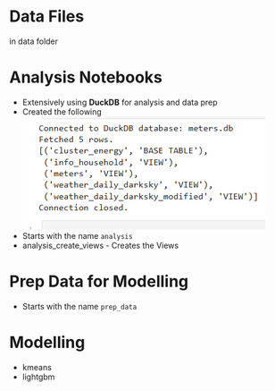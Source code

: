 # Data Files     
in data folder            

# Analysis Notebooks           

* Extensively using **DuckDB** for analysis and data prep   
* Created the following                 
  ![alt text](tables_views.png)             
* Starts with the name `analysis`             
* analysis_create_views - Creates the Views           
  
# Prep Data for Modelling         
         
* Starts with the name `prep_data`  

# Modelling       

* kmeans         
* lightgbm          